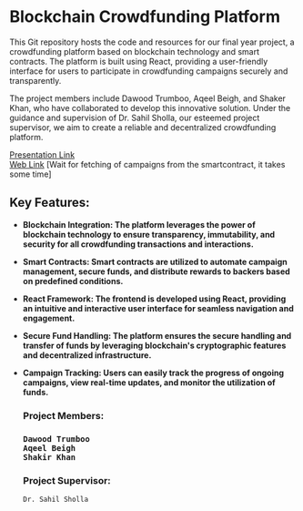 <h1>Blockchain Crowdfunding Platform</h1>
<p>This Git repository hosts the code and resources for our final year project, a crowdfunding platform based on blockchain technology and smart contracts. The platform is built using React, providing a user-friendly interface for users to participate in crowdfunding campaigns securely and transparently.

The project members include Dawood Trumboo, Aqeel Beigh, and Shaker Khan, who have collaborated to develop this innovative solution. Under the guidance and supervision of Dr. Sahil Sholla, our esteemed project supervisor, we aim to create a reliable and decentralized crowdfunding platform.</p>

[Presentation Link](https://www.canva.com/design/DAFspDCcT88/y1RbsjuErD1dG9crcXJhpw/edit) </br>
[Web Link](https://crowd-funding-platform-on-blockchain.vercel.app/) [Wait for fetching of campaigns from the smartcontract, it takes some time]


<h2>Key Features:</h2>

- <b>**Blockchain Integration:** The platform leverages the power of blockchain technology to ensure transparency, immutability, and security for all crowdfunding transactions and interactions.</b>
- <b>**Smart Contracts:** Smart contracts are utilized to automate campaign management, secure funds, and distribute rewards to backers based on predefined conditions.</b>
- <b>**React Framework:** The frontend is developed using React, providing an intuitive and interactive user interface for seamless navigation and engagement.</b>
- <b>**Secure Fund Handling:** The platform ensures the secure handling and transfer of funds by leveraging blockchain's cryptographic features and decentralized infrastructure.</b>
- <b>**Campaign Tracking:** Users can easily track the progress of ongoing campaigns, view real-time updates, and monitor the utilization of funds.</b>

  <h3>Project Members:<h3>

      Dawood Trumboo
      Aqeel Beigh
      Shakir Khan

  <h3>Project Supervisor:</h3>
  
      Dr. Sahil Sholla
